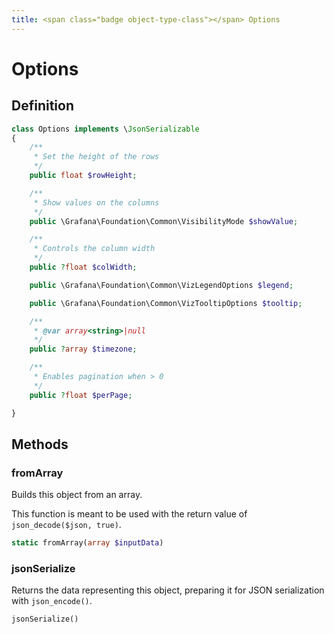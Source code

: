 ```yaml
---
title: <span class="badge object-type-class"></span> Options
---
```

# <span class="badge object-type-class"></span> Options

## Definition

```php
class Options implements \JsonSerializable
{
    /**
     * Set the height of the rows
     */
    public float $rowHeight;

    /**
     * Show values on the columns
     */
    public \Grafana\Foundation\Common\VisibilityMode $showValue;

    /**
     * Controls the column width
     */
    public ?float $colWidth;

    public \Grafana\Foundation\Common\VizLegendOptions $legend;

    public \Grafana\Foundation\Common\VizTooltipOptions $tooltip;

    /**
     * @var array<string>|null
     */
    public ?array $timezone;

    /**
     * Enables pagination when > 0
     */
    public ?float $perPage;

}
```
## Methods

### <span class="badge object-method"></span> fromArray

Builds this object from an array.

This function is meant to be used with the return value of `json_decode($json, true)`.

```php
static fromArray(array $inputData)
```

### <span class="badge object-method"></span> jsonSerialize

Returns the data representing this object, preparing it for JSON serialization with `json_encode()`.

```php
jsonSerialize()
```

